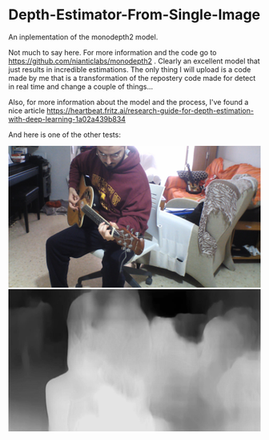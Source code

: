 # Depth-Estimator-From-Single-Image
An inplementation of the monodepth2 model.

Not much to say here. For more information and the code go to https://github.com/nianticlabs/monodepth2 .
Clearly an excellent model that just results in incredible estimations.
The only thing I will upload is a code made by me that is a transformation of the repostery code made for detect in real time and change a couple of things...

Also, for more information about the model and the process, I've found a nice article https://heartbeat.fritz.ai/research-guide-for-depth-estimation-with-deep-learning-1a02a439b834


And here is one of the other tests:

![](WIN_20200408_12_27_26_Pro.jpg)
![](WIN_20200408_12_27_26_Pro_disp.jpeg)

